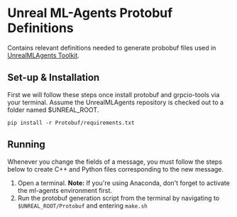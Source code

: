 # Unreal ML-Agents Protobuf Definitions

Contains relevant definitions needed to generate probobuf files used in [UnrealMLAgents Toolkit](https://github.com/AlanLaboratory/UnrealMLAgents).

## Set-up & Installation

First we will follow these steps once install protobuf and grpcio-tools via your terminal.
Assume the UnrealMLAgents repository is checked out to a folder named $UNREAL_ROOT.

`pip install -r Protobuf/requirements.txt`

## Running

Whenever you change the fields of a message, you must follow the steps below to create C++ and Python files corresponding to the new message.

1. Open a terminal. **Note:** If you're using Anaconda, don't forget to activate the ml-agents environment first.
2. Run the protobuf generation script from the terminal by navigating to `$UNREAL_ROOT/Protobuf` and entering `make.sh`
